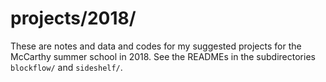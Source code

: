 projects/2018/
==============

These are notes and data and codes for my suggested projects for the McCarthy
summer school in 2018.  See the READMEs in the subdirectories `blockflow/` and
`sideshelf/`.

